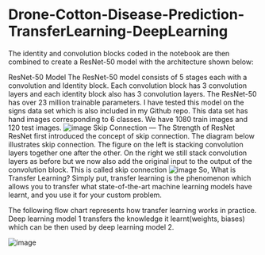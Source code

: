 # Drone-Cotton-Disease-Prediction-TransferLearning-DeepLearning
The identity and convolution blocks coded in the notebook are then combined to create a ResNet-50 model with the architecture shown below:

ResNet-50 Model
The ResNet-50 model consists of 5 stages each with a convolution and Identity block. Each convolution block has 3 convolution layers and each identity block also has 3 convolution layers. The ResNet-50 has over 23 million trainable parameters.
I have tested this model on the signs data set which is also included in my Github repo. This data set has hand images corresponding to 6 classes. We have 1080 train images and 120 test images.
![image](https://user-images.githubusercontent.com/97341259/151925281-4f824e23-994e-47f0-a9ff-75419907c1d0.png)
Skip Connection — The Strength of ResNet
ResNet first introduced the concept of skip connection. The diagram below illustrates skip connection. The figure on the left is stacking convolution layers together one after the other. On the right we still stack convolution layers as before but we now also add the original input to the output of the convolution block. This is called skip connection
![image](https://user-images.githubusercontent.com/97341259/151925380-dd96c4df-bfd6-40dc-b672-4b8ff49db996.png)
So, What is Transfer Learning?
Simply put, transfer learning is the phenomenon which allows you to transfer what state-of-the-art machine learning models have learnt, and you use it for your custom problem.

The following flow chart represents how transfer learning works in practice. Deep learning model 1 transfers the knowledge it learnt(weights, biases) which can be then used by deep learning model 2.

![image](https://user-images.githubusercontent.com/97341259/151925651-0aef10a6-96fa-41ee-aa69-013a74a08805.png)
